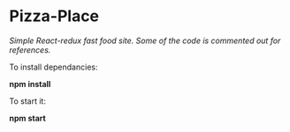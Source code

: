 # Pizza-Place
<i>Simple React-redux fast food site. Some of the code is commented out for references.</i>



To install dependancies:

  <b>npm install</b>
  
To start it:
    
  <b>npm start</b>
